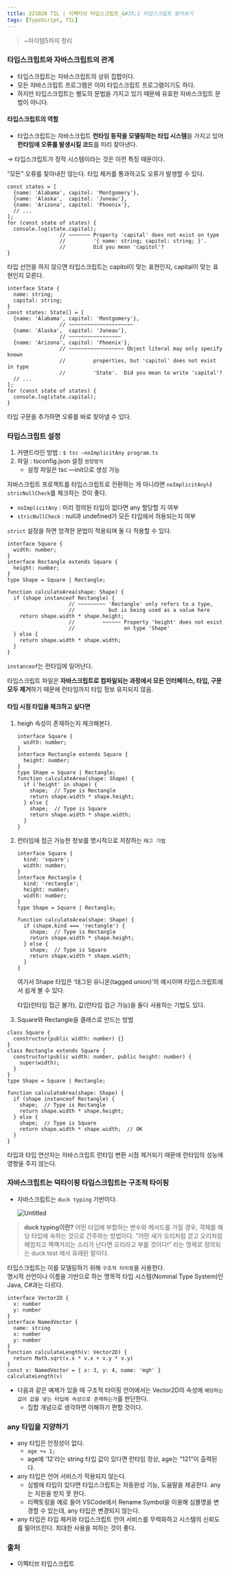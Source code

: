 ```yaml
---
title: 221020 TIL | 이펙티브 타입스크립트_&#35;1 타입스크립트 알아보기
tags: [TypeScript, TIL]
---
```


> ~아이템5까지 정리

### 타입스크립트와 자바스크립트의 관계

- 타입스크립트는 자바스크립트의 상위 집합이다.
- 모든 자바스크립트 프로그램은 이미 타입스크립트 프로그램이기도 하다.
- 하지만 타입스크립트는 별도의 문법을 가지고 있기 때문에 유효한 자바스크립트 문법이 아니다.

#### 타입스크립트의 역할

- 타입스크립트는 자바스크립트 **런타임 동작을 모델링하는 타입 시스템**을 가지고 있어 **런타임에 오류를 발생시킬 코드**를 미리 찾아낸다.

→ 타입스크립트가 정적 시스템이라는 것은 이런 특징 때문이다.

“모든” 오류를 찾아내진 않는다. 타입 체커를 통과하고도 오류가 발생할 수 있다.

```tsx
const states = [
  {name: 'Alabama', capitol: 'Montgomery'},
  {name: 'Alaska',  capitol: 'Juneau'},
  {name: 'Arizona', capitol: 'Phoenix'},
  // ...
];
for (const state of states) {
  console.log(state.capital);
                 // ~~~~~~~ Property 'capital' does not exist on type
                 //         '{ name: string; capitol: string; }'.
                 //         Did you mean 'capitol'?
}
```

타입 선언을 하지 않으면 타입스크립트는 capitol이 맞는 표현인지, capital이 맞는 표현인지 모른다.

```tsx
interface State {
  name: string;
  capital: string;
}
const states: State[] = [
  {name: 'Alabama', capitol: 'Montgomery'},
                 // ~~~~~~~~~~~~~~~~~~~~~
  {name: 'Alaska',  capitol: 'Juneau'},
                 // ~~~~~~~~~~~~~~~~~
  {name: 'Arizona', capitol: 'Phoenix'},
                 // ~~~~~~~~~~~~~~~~~~ Object literal may only specify known
                 //         properties, but 'capitol' does not exist in type
                 //         'State'.  Did you mean to write 'capital'?
  // ...
];
for (const state of states) {
  console.log(state.capital);
}
```

타입 구문을 추가하면 오류를 바로 찾아낼 수 있다.

### 타입스크립트 설정

1. 커맨드라인 방법 : `$ tsc —noImplicitAny program.ts`
2. 파일 : tsconfig.json 설정 `권장방식`
    - 설정 파일은 tsc —init으로 생성 가능

자바스크립트 프로젝트를 타입스크립트로 전환하는 게 아니라면 `noImplicitAny`나 `stricNullCheck`를 체크하는 것이 좋다.

- `noImplicitAny` : 미리 정의된 타입이 없다면 any 할당할 지 여부
- `stricNullCheck` : null과 undefined가 모든 타입에서 허용되는지 여부

`strict` 설정을 하면 엄격한 문법이 적용되며 둘 다 적용할 수 있다.

```tsx
interface Square {
  width: number;
}
interface Rectangle extends Square {
  height: number;
}
type Shape = Square | Rectangle;

function calculateArea(shape: Shape) {
  if (shape instanceof Rectangle) {
                    // ~~~~~~~~~ 'Rectangle' only refers to a type,
                    //           but is being used as a value here
    return shape.width * shape.height;
                    //         ~~~~~~ Property 'height' does not exist
                    //                on type 'Shape'
  } else {
    return shape.width * shape.width;
  }
}
```

`instanceof`는 런타임에 일어난다.

타입스크립트 파일은 **자바스크립트로 컴파일되는 과정에서 모든 인터페이스, 타입, 구문 모두 제거**하기 때문에 런타임까지 타입 정보 유지되지 않음.  

#### 타임 시점 타입을 체크하고 싶다면

1. heigh 속성이 존재하는지 체크해본다.
    
    ```tsx
    interface Square {
      width: number;
    }
    interface Rectangle extends Square {
      height: number;
    }
    type Shape = Square | Rectangle;
    function calculateArea(shape: Shape) {
      if ('height' in shape) {
        shape;  // Type is Rectangle
        return shape.width * shape.height;
      } else {
        shape;  // Type is Square
        return shape.width * shape.width;
      }
    }
    ```
    
2. 런타임에 접근 가능한 정보를 명시적으로 저장하는 `태그 기법`
    
    ```tsx
    interface Square {
      kind: 'square';
      width: number;
    }
    interface Rectangle {
      kind: 'rectangle';
      height: number;
      width: number;
    }
    type Shape = Square | Rectangle;
    
    function calculateArea(shape: Shape) {
      if (shape.kind === 'rectangle') {
        shape;  // Type is Rectangle
        return shape.width * shape.height;
      } else {
        shape;  // Type is Square
        return shape.width * shape.width;
      }
    }
    ```
    
    여기서 Shape 타입은 ‘태그된 유니온(tagged union)’의 예시이며 타입스크립트에서 쉽게 볼 수 있다.
    
    타입(런타임 접근 불가), 값(런타임 접근 가능)을 둘다 사용하는 기법도 있다.
    
3. Square와 Rectangle을 클래스로 만드는 방법

```tsx
class Square {
  constructor(public width: number) {}
}
class Rectangle extends Square {
  constructor(public width: number, public height: number) {
    super(width);
  }
}
type Shape = Square | Rectangle;

function calculateArea(shape: Shape) {
  if (shape instanceof Rectangle) {
    shape;  // Type is Rectangle
    return shape.width * shape.height;
  } else {
    shape;  // Type is Square
    return shape.width * shape.width;  // OK
  }
}
```

타입과 타입 연산자는 자바스크립트 런타임 변환 시점 제거되기 때문에 런타임의 성능에 영향을 주지 않는다.

### 자바스크립트는 덕타이핑 타입스크립트는 구조적 타이핑

- 자바스크립트는 `duck typing` 기반이다.
    
    ![Untitled](https://s3.us-west-2.amazonaws.com/secure.notion-static.com/78274612-65b5-491f-b31e-090ecda667dc/Untitled.png?X-Amz-Algorithm=AWS4-HMAC-SHA256&X-Amz-Content-Sha256=UNSIGNED-PAYLOAD&X-Amz-Credential=AKIAT73L2G45EIPT3X45%2F20221020%2Fus-west-2%2Fs3%2Faws4_request&X-Amz-Date=20221020T131118Z&X-Amz-Expires=86400&X-Amz-Signature=5f754d878f57236da821095a3f71b6aec70fc2136c18ae423b8ed0b8f1228d10&X-Amz-SignedHeaders=host&response-content-disposition=filename%20%3D%22Untitled.png%22&x-id=GetObject)
    

> **duck typing이란?**
어떤 타입에 부합하는 변수와 메서드를 가질 경우, 객체를 해당 타입에 속하는 것으로 간주하는 방법이다.
”어떤 새가 오리처럼 걷고 오리처럼 헤엄치고 꽥꽥거리는 소리가 난다면 오리라고 부를 것이다!” 라는 명제로 정의되는 duck test 에서 유래된 말이다.  

타입스크립트는 이를 모델링하기 위해 `구조적 타이핑`을 사용한다.  
명시적 선언이나 이름을 기반으로 하는 명목적 타입 시스템(Nominal Type System)인 Java, C#과는 다르다.

```tsx
interface Vector2D {
  x: number
  y: number
}
interface NamedVector {
  name: string
  x: number
  y: number
}
function calculateLength(v: Vector2D) {
  return Math.sqrt(v.x * v.x + v.y * v.y)
}
const v: NamedVector = { x: 3, y: 4, name: 'mgh' }
calculateLength(v)
```

- 다음과 같은 예제가 있을 때 구조적 타이핑 언어에서는 Vector2D의 속성에 `해당하는 값이 값을 넣는 타입에 속성으로 존재하는가`를 판단한다.
    - 집합 개념으로 생각하면 이해하기 편할 것이다.

### any 타입을 지양하기

- any 타입은 안정성이 없다.
    - `age += 1;`
    - age에 ‘12’라는 string 타입 값이 있다면 런타임 정상, age는 “121”이 출력된다.
- any 타입은 언어 서비스가 적용되지 않는다.
    - 심벌에 타입이 있다면 타입스크립트는 자동완성 기능, 도움말을 제공한다. any는 지원을 받지 못 한다.
    - 리팩토링을 예로 들어 VSCode에서 Rename Symbol을 이용해 심볼명을 변경할 수 있는데, any 타입은 변경되지 않는다.
- any 타입은 타입 체커와 타입스크립트 언어 서비스를 무력화하고 시스템의 신뢰도를 떨어뜨린다. 최대한 사용을 피하는 것이 좋다. 

### 출처 
- 이펙티브 타입스크립트